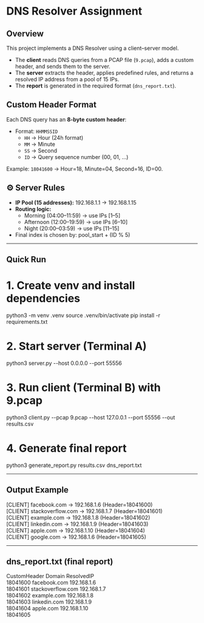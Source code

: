 # DNS Resolver Assignment

##  Overview
This project implements a DNS Resolver using a client–server model.

- The **client** reads DNS queries from a PCAP file (`9.pcap`), adds a custom header, and sends them to the server.  
- The **server** extracts the header, applies predefined rules, and returns a resolved IP address from a pool of 15 IPs.  
- The **report** is generated in the required format (`dns_report.txt`).

##  Custom Header Format
Each DNS query has an **8-byte custom header**:
- Format: `HHMMSSID`
  - `HH` → Hour (24h format)  
  - `MM` → Minute  
  - `SS` → Second  
  - `ID` → Query sequence number (00, 01, …)  

Example: `18041600` → Hour=18, Minute=04, Second=16, ID=00.

## ⚙️ Server Rules
- **IP Pool (15 addresses):**
  192.168.1.1 → 192.168.1.15
- **Routing logic:**
  - Morning (04:00–11:59) → use IPs [1–5]  
  - Afternoon (12:00–19:59) → use IPs [6–10]  
  - Night (20:00–03:59) → use IPs [11–15]  
- Final index is chosen by:
  pool_start + (ID % 5)

---

##  Quick Run

# 1. Create venv and install dependencies
python3 -m venv .venv
source .venv/bin/activate
pip install -r requirements.txt

# 2. Start server (Terminal A)
python3 server.py --host 0.0.0.0 --port 55556

# 3. Run client (Terminal B) with 9.pcap
python3 client.py --pcap 9.pcap --host 127.0.0.1 --port 55556 --out results.csv

# 4. Generate final report
python3 generate_report.py results.csv dns_report.txt

---

##  Output Example
[CLIENT] facebook.com -> 192.168.1.6 (Header=18041600)  
[CLIENT] stackoverflow.com -> 192.168.1.7 (Header=18041601)  
[CLIENT] example.com -> 192.168.1.8 (Header=18041602)  
[CLIENT] linkedin.com -> 192.168.1.9 (Header=18041603)  
[CLIENT] apple.com -> 192.168.1.10 (Header=18041604)  
[CLIENT] google.com -> 192.168.1.6 (Header=18041605)  

---

##  dns_report.txt (final report)
CustomHeader   Domain            ResolvedIP  
18041600       facebook.com      192.168.1.6  
18041601       stackoverflow.com 192.168.1.7  
18041602       example.com       192.168.1.8  
18041603       linkedin.com      192.168.1.9  
18041604       apple.com         192.168.1.10  
18041605

